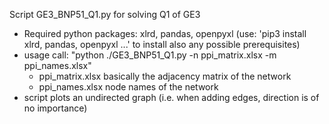Script GE3_BNP51_Q1.py for solving Q1 of GE3
- Required python packages: xlrd, pandas, openpyxl  (use: 'pip3 install xlrd, pandas, openpyxl ...' to install also any possible prerequisites)
- usage call: "python ./GE3_BNP51_Q1.py -n ppi_matrix.xlsx -m ppi_names.xlsx"
    - ppi_matrix.xlsx basically the adjacency matrix of the network
    - ppi_names.xlsx  node names of the network
- script plots an undirected graph (i.e. when adding edges, direction is of no importance)

